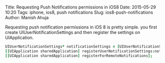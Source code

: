 Title: Requesting Push Notifications permissions in iOS8
Date: 2015-05-29 10:20
Tags: iphone, ios8, push notifications
Slug: ios8-push-notifications
Author: Manish Ahuja

Requesting push notification permissions in iOS 8 is pretty simple. you first create UIUserNotificationSettings and then register the settings on UIApplication. 

```j
UIUserNotificationSettings* notificationSettings = [UIUserNotificationSettings settingsForTypes:(UIUserNotificationTypeAlert | UIUserNotificationTypeBadge | UIUserNotificationTypeSound) categories:nil];
[[UIApplication sharedApplication] registerUserNotificationSettings:notificationSettings];
[[UIApplication sharedApplication] registerForRemoteNotifications];
```